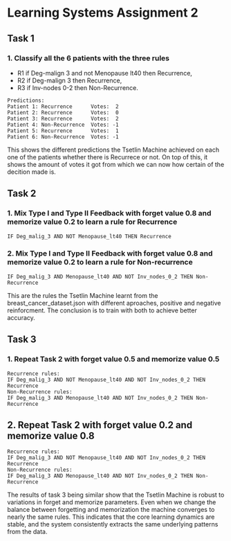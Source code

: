 # Learning Systems Assignment 2

## Task 1
### 1. Classify all the 6 patients with the three rules
- R1 if Deg-malign 3 and not Menopause lt40 then Recurrence,
- R2 if Deg-malign 3 then Recurrence,
- R3 if Inv-nodes 0-2 then Non-Recurrence.

```
Predictions:
Patient 1: Recurrence      Votes:  2
Patient 2: Recurrence      Votes:  0
Patient 3: Recurrence      Votes:  2
Patient 4: Non-Recurrence  Votes: -1
Patient 5: Recurrence      Votes:  1
Patient 6: Non-Recurrence  Votes: -1
```
This shows the different predictions the Tsetlin Machine achieved on each one of the patients whether there is Recurrece or not. 
On top of this, it shows the amount of votes it got from which we can now how certain of the decition made is.

## Task 2

### 1. Mix Type I and Type II Feedback with forget value 0.8 and memorize value 0.2 to learn a rule for Recurrence

```IF Deg_malig_3 AND NOT Menopause_lt40 THEN Recurrence```


### 2. Mix Type I and Type II Feedback with forget value 0.8 and memorize value 0.2 to learn a rule for Non-recurrence
```IF Deg_malig_3 AND Menopause_lt40 AND NOT Inv_nodes_0_2 THEN Non-Recurrence```

This are the rules the Tsetlin Machine learnt from the breast_cancer_dataset.json with different aproaches, positive and negative reinforcment.
The conclusion is to train with both to achieve better accuracy.

## Task 3

### 1. Repeat Task 2 with forget value 0.5 and memorize value 0.5

```
Recurrence rules:
IF Deg_malig_3 AND NOT Menopause_lt40 AND NOT Inv_nodes_0_2 THEN Recurrence
Non-Recurrence rules:
IF Deg_malig_3 AND Menopause_lt40 AND NOT Inv_nodes_0_2 THEN Non-Recurrence
```

## 2. Repeat Task 2 with forget value 0.2 and memorize value 0.8

```
Recurrence rules:
IF Deg_malig_3 AND NOT Menopause_lt40 AND NOT Inv_nodes_0_2 THEN Recurrence
Non-Recurrence rules:
IF Deg_malig_3 AND Menopause_lt40 AND NOT Inv_nodes_0_2 THEN Non-Recurrence
```

The results of task 3 being similar show that the Tsetlin Machine is robust to variations in forget and memorize parameters. 
Even when we change the balance between forgetting and memorization the machine converges to nearly the same rules. 
This indicates that the core learning dynamics are stable, and the system consistently extracts the same underlying patterns from the data.
